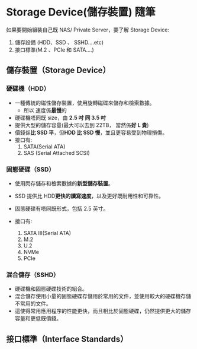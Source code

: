 # Storage Device(儲存裝置) 隨筆

如果要開始組裝自己既 NAS/ Private Server，要了解 Storage Device:

1. 儲存設備 (HDD、SSD 、 SSHD....etc)
2. 接口標準(M.2 、PCIe 和 SATA....)

## 儲存裝置（Storage Device）

### **硬碟機（HDD）**

- 一種傳統的磁性儲存裝置，使用旋轉磁碟來儲存和檢索數據。
  - 所以 速度係**最慢**的
- 硬碟機唔同既 size，由 **2.5 吋 同 3.5 吋**
- 提供大型的儲存容量(最大可以去到 22TB， 當然係**好 L 貴**)
- 價錢係**比 SSD 平**，但**HDD 比 SSD 慢**，並且更容易受到物理損傷。
- 接口有:
  1. SATA(Serial ATA)
  2. SAS (Serial Attached SCSI)

### 固態硬碟（SSD）

- 使用閃存儲存和檢索數據的**新型儲存裝置**。
- SSD 提供比 HDD**更快的讀寫速度**，以及更好既耐用性和可靠性。
- 固態硬碟有唔同既形式，包括 2.5 英寸。
- 接口有:

  1. SATA III(Serial ATA)
  2. M.2
  3. U.2
  4. NVMe
  5. PCIe

### 混合儲存（SSHD）

- 硬碟機和固態硬碟技術的組合。
- 混合儲存使用小量的固態硬碟存儲用於常用的文件，並使用較大的硬碟機存儲不常用的文件。
- 這使得常用應用程序的性能更快，而且相比於固態硬碟，仍然提供更大的儲存容量和更低既價錢。

## 接口標準（Interface Standards）

### 
